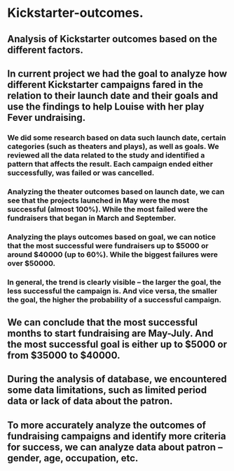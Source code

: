 # Kickstarter-outcomes.
## Analysis of Kickstarter outcomes based on the different factors.
## In current project we had the goal to analyze how different Kickstarter campaigns fared in the relation to their launch date and their goals and use the findings to help Louise with her play Fever undraising.
### We did some research based on data such launch date, certain categories (such as theaters and plays), as well as goals. We reviewed all the data related to the study and identified a pattern that affects the result. Each campaign ended either successfully, was failed or was cancelled. 
### Analyzing the theater outcomes based on launch date, we can see that the projects launched in May were the most successful (almost 100%). While the most failed were the fundraisers that began in March and September.
### Analyzing the plays outcomes based on goal, we can notice that the most successful were fundraisers up to $5000 or around $40000 (up to 60%). While the biggest failures were over $50000.
### In general, the trend is clearly visible – the larger the goal, the less successful the campaign is. And vice versa, the smaller the goal, the higher the probability of a successful campaign.
## We can conclude that the most successful months to start fundraising are May-July. And the most successful goal is either up to $5000 or from $35000 to $40000.
## During the analysis of database, we encountered some data limitations, such as limited period data or lack of data about the patron. 
## To more accurately analyze the outcomes of fundraising campaigns and identify more criteria for success, we can analyze data about patron – gender, age, occupation, etc.
